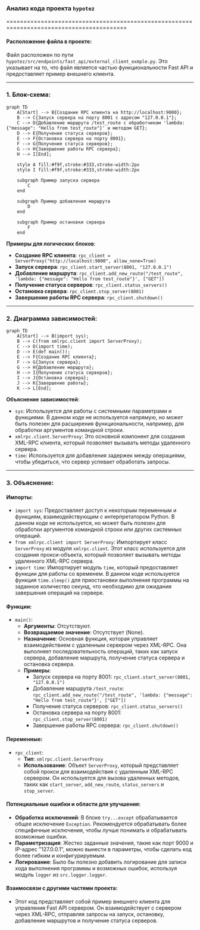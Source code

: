 ### **Анализ кода проекта `hypotez`**

=========================================================================================

#### **Расположение файла в проекте**:
Файл расположен по пути `hypotez/src/endpoints/fast_api/external_client_exmple.py`. Это указывает на то, что файл является частью функциональности Fast API и предоставляет пример внешнего клиента.

---

### **1. Блок-схема**:

```mermaid
graph TD
    A[Start] --> B{Создание RPC клиента на http://localhost:9000};
    B --> C{Запуск сервера на порту 8001 с адресом "127.0.0.1"};
    C --> D{Добавление маршрута /test_route с обработчиком 'lambda: {"message": "Hello from test_route"}' и методом GET};
    D --> E{Получение статуса серверов};
    E --> F{Остановка сервера на порту 8001};
    F --> G{Получение статуса серверов};
    G --> H{Завершение работы RPC сервера};
    H --> I[End];
    
    style A fill:#f9f,stroke:#333,stroke-width:2px
    style I fill:#f9f,stroke:#333,stroke-width:2px
    
    subgraph Пример запуска сервера
        C
    end
    
    subgraph Пример добавления маршрута
        D
    end

    subgraph Пример остановки сервера
        F
    end
```

**Примеры для логических блоков**:
- **Создание RPC клиента**: `rpc_client = ServerProxy("http://localhost:9000", allow_none=True)`
- **Запуск сервера**: `rpc_client.start_server(8001, "127.0.0.1")`
- **Добавление маршрута**: `rpc_client.add_new_route("/test_route", 'lambda: {"message": "Hello from test_route"}', ["GET"])`
- **Получение статуса серверов**: `rpc_client.status_servers()`
- **Остановка сервера**: `rpc_client.stop_server(8001)`
- **Завершение работы RPC сервера**: `rpc_client.shutdown()`

---

### **2. Диаграмма зависимостей**:

```mermaid
graph TD
    A[Start] --> B(import sys);
    B --> C(from xmlrpc.client import ServerProxy);
    C --> D(import time);
    D --> E(def main());
    E --> F{Создание RPC клиента};
    F --> G{Запуск сервера};
    G --> H{Добавление маршрута};
    H --> I{Получение статуса серверов};
    I --> J{Остановка сервера};
    J --> K{Завершение работы};
    K --> L[End];
```

**Объяснение зависимостей**:
- `sys`: Используется для работы с системными параметрами и функциями. В данном коде не используется напрямую, но может быть полезен для расширения функциональности, например, для обработки аргументов командной строки.
- `xmlrpc.client.ServerProxy`: Это основной компонент для создания XML-RPC клиента, который позволяет вызывать методы удаленного сервера.
- `time`: Используется для добавления задержек между операциями, чтобы убедиться, что сервер успевает обработать запросы.

---

### **3. Объяснение**:

#### **Импорты**:
- `import sys`: Предоставляет доступ к некоторым переменным и функциям, взаимодействующим с интерпретатором Python. В данном коде не используется, но может быть полезен для обработки аргументов командной строки или других системных операций.
- `from xmlrpc.client import ServerProxy`: Импортирует класс `ServerProxy` из модуля `xmlrpc.client`. Этот класс используется для создания прокси-объекта, который позволяет вызывать методы удаленного XML-RPC сервера.
- `import time`: Импортирует модуль `time`, который предоставляет функции для работы со временем. В данном коде используется функция `time.sleep()` для приостановки выполнения программы на заданное количество секунд, что необходимо для ожидания завершения операций на сервере.

#### **Функции**:
- `main()`:
    - **Аргументы**: Отсутствуют.
    - **Возвращаемое значение**: Отсутствует (None).
    - **Назначение**: Основная функция, которая управляет взаимодействием с удаленным сервером через XML-RPC. Она выполняет последовательность операций, таких как запуск сервера, добавление маршрута, получение статуса сервера и остановка сервера.
    - **Примеры**:
        - Запуск сервера на порту 8001: `rpc_client.start_server(8001, "127.0.0.1")`
        - Добавление маршрута `/test_route`: `rpc_client.add_new_route("/test_route", 'lambda: {"message": "Hello from test_route"}', ["GET"])`
        - Получение статуса серверов: `rpc_client.status_servers()`
        - Остановка сервера на порту 8001: `rpc_client.stop_server(8001)`
        - Завершение работы RPC сервера: `rpc_client.shutdown()`

#### **Переменные**:
- `rpc_client`:
    - **Тип**: `xmlrpc.client.ServerProxy`
    - **Использование**: Объект `ServerProxy`, который представляет собой прокси для взаимодействия с удаленным XML-RPC сервером. Он используется для вызова удаленных методов, таких как `start_server`, `add_new_route`, `status_servers` и `stop_server`.

#### **Потенциальные ошибки и области для улучшения**:
- **Обработка исключений**: В блоке `try...except` обрабатывается общее исключение `Exception`. Рекомендуется обрабатывать более специфичные исключения, чтобы лучше понимать и обрабатывать возможные ошибки.
- **Параметризация**: Жестко заданные значения, такие как порт 9000 и IP-адрес "127.0.0.1", можно вынести в параметры, чтобы сделать код более гибким и конфигурируемым.
- **Логирование**: Было бы полезно добавить логирование для записи хода выполнения программы и возможных ошибок, используя модуль `logger` из `src.logger.logger`.

#### **Взаимосвязи с другими частями проекта**:
- Этот код представляет собой пример внешнего клиента для управления Fast API сервером. Он взаимодействует с сервером через XML-RPC, отправляя запросы на запуск, остановку, добавление маршрутов и получение статуса серверов.